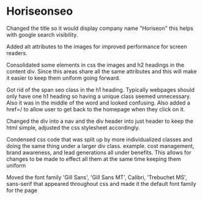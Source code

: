 # Horiseonseo

Changed the title so it would display company name "Horiseon" this helps with google search visibility. 

Added alt attributes to the images for improved performance for screen readers. 

Consolidated some elements in css the images and h2 headings in the content div. Since this areas share all the same attributes and this will make it easier to keep them uniform going forward.

Got rid of the span seo class in the h1 heading. Typically webpages should only have one h1 heading so having a unique class seemed unnecessary. Also it was in the middle of the word and looked confusing. Also added a href=/ to allow user to get back to the homepage when they click on it. 

Changed the div into a nav and the div header into just header to keep the html simple, adjusted the css stylesheet accordingly. 

Condensed css code that was split up by more individualized classes and doing the same thing under a larger div class. example. cost management, brand awareness, and lead generations all under benefits. This allows for changes to be made to effect all them at the same time keeping them uniform

Moved the font family 'Gill Sans', 'Gill Sans MT', Calibri, 'Trebuchet MS', sans-serif that appeared throughout css and made it the default font family for the page